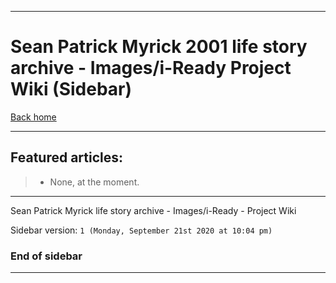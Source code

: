 
***

# Sean Patrick Myrick 2001 life story archive - Images/i-Ready Project Wiki (Sidebar)

[Back home](https://github.com/seanpm2001/SeansLifeArchive_Images_i-Ready/wiki/)

***

## Featured articles:

> * None, at the moment.

***

Sean Patrick Myrick life story archive - Images/i-Ready - Project Wiki

Sidebar version: `1 (Monday, September 21st 2020 at 10:04 pm)`

### End of sidebar

***
